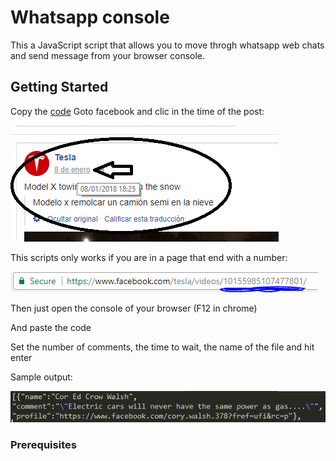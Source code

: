 # Whatsapp console

This a JavaScript script that allows you to move throgh whatsapp web chats and send message from your browser console.

## Getting Started

Copy the [code](https://github.com/gcandrade10/scripts/blob/master/commentsDownloader.js)
Goto facebook and clic in the time of the post:

![Image of Date](https://github.com/gcandrade10/scripts/blob/master/demo/date.PNG?raw=true)

This scripts only works if you are in a page that end with a number:

![Image of Number](https://github.com/gcandrade10/scripts/blob/master/demo/number.PNG?raw=true)

Then just open the console of your browser (F12 in chrome)

And paste the code

Set the number of comments, the time to wait, the name of the file and hit enter

Sample output:

![Image of Output](https://github.com/gcandrade10/scripts/blob/master/demo/sampleOutput.PNG?raw=true)

### Prerequisites
